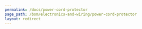 ```yaml
---
permalink: /docs/power-cord-protector
page_path: /bom/electronics-and-wiring/power-cord-protector
layout: redirect
---
```


